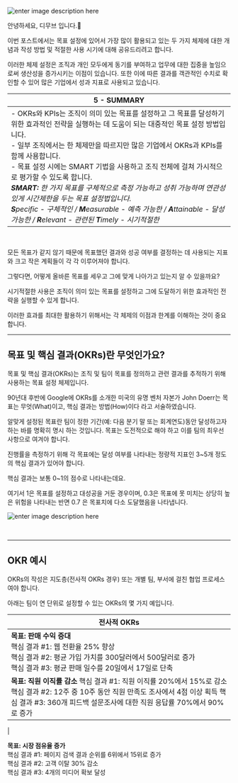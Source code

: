 ![enter image description here](https://3kllhk1ibq34qk6sp3bhtox1-wpengine.netdna-ssl.com/wp-content/uploads/2022/06/bb7f24ad-a935-415f-a11f-c1b2ffec7cb8-1536x747.jpeg)

안녕하세요, 디무브 입니다.🎈

이번 포스트에서는 목표 설정에 있어서 가장 많이 활용되고 있는 두 가지 체제에 대한 개념과 작성 방법 및 적절한 사용 시기에 대해 공유드리려고 합니다.

이러한 체제 설정은 조직과 개인 모두에게 동기를 부여하고 업무에 대한 집중을 높임으로써 생산성을 증가시키는 이점이 있습니다. 또한 이에 따른 결과를 객관적인 수치로 확인할 수 있어 많은 기업에서 성과 지표로 사용되고 있습니다.

|**5 - SUMMARY** | 
|--|
| -   OKRs와 KPIs는 조직이 의미 있는 목표를 설정하고 그 목표를 달성하기 위한 효과적인 전략을 실행하는 데 도움이 되는 대중적인 목표 설정 방법입니다. <br/>  - 일부 조직에서는 한 체제만을 따르지만 많은 기업에서 OKRs과 KPIs를 함께 사용합니다. <br/>  - 목표 설정 시에는 SMART 기법을 사용하고 조직 전체에 걸쳐 가시적으로 평가할 수 있도록 합니다. <br/> ***SMART:** 한 가지 목표를 구체적으로 측정 가능하고 성취 가능하며 연관성 있게 시간제한을 두는 목표 설정법입니다. <br/>  **S**pecific - 구체적인 / **M**easurable - 예측 가능한 / **A**ttainable - 달성 가능한 / **R**elevant - 관련된  **T**imely - 시기적절한* | 

<br/>

모든 목표가 같지 않기 때문에 목표했던 결과와 성공 여부를 결정하는 데 사용되는 지표와 크고 작은 계획들이 각 각 이루어져야 합니다.

그렇다면, 어떻게 올바른 목표를 세우고 그에 맞게 나아가고 있는지 알 수 있을까요?

시기적절한 사용은 조직이 의미 있는 목표를 설정하고 그에 도달하기 위한 효과적인 전략을 실행할 수 있게 합니다.

이러한 효과를 최대한 활용하기 위해서는 각 체제의 이점과 한계를 이해하는 것이 중요합니다.
<br/>

---

## **목표 및 핵심 결과(OKRs)란 무엇인가요?**

목표 및 핵심 결과(OKRs)는 조직 및 팀이 목표를 정의하고 관련 결과를 추적하기 위해 사용하는 목표 설정 체제입니다.

90년대 후반에 Google에 OKRs를 소개한 미국의 유명 벤처 자본가 John Doerr는 목표는 무엇(What)이고, 핵심 결과는 방법(How)이다 라고 서술하였습니다.

알맞게 설정된 목표란 팀이 정한 기간(예: 다음 분기 말 또는 회계연도)동안 달성하고자 하는 바를 명확히 명시 하는 것입니다. 목표는 도전적으로 해야 하고 이를 팀의 최우선 사항으로 여겨야 합니다.

진행률을 측정하기 위해 각 목표에는 달성 여부를 나타내는 정량적 지표인 3~5개 정도의 핵심 결과가 있어야 합니다.

핵심 결과는 보통 0~1의 점수로 나타내는데요.

여기서 1은 목표를 설정하고 대성공을 거둔 경우이며, 0.3은 목표에 못 미치는 상당히 높은 위험을 나타내는 반면 0.7 은 목표치에 다소 도달했음을 나타냅니다.

![enter image description here](https://3kllhk1ibq34qk6sp3bhtox1-wpengine.netdna-ssl.com/wp-content/uploads/2022/06/1-1536x819.png)

<br/>

---
## OKR **예시**

  
OKRs의 작성은  지도층(전사적 OKRs 경우) 또는 개별 팀, 부서에 걸친 협업 프로세스여야 합니다.

아래는 팀이 연 단위로 설정할 수 있는 OKRs의 몇 가지 예입니다.

| **전사적 OKRs** | 
|--|
|**목표: 판매 수익 증대** <br/> 핵심 결과 #1: 웹 전환율 25% 향상 <br/>  핵심 결과 #2: 평균 가입 가치를 300달러에서 500달러로 증가 <br/>  핵심 결과 #3: 평균 판매 일수를 20일에서 17일로 단축|
|**목표: 직원 이직률 감소**  핵심 결과 #1: 직원 이직률 20%에서 15%로 감소  핵심 결과 #2: 12주 중 10주 동안 직원 만족도 조사에서 4점 이상 획득  핵심 결과 #3: 360개 피드백 설문조사에 대한 직원 응답률 70%에서 90%로 증가 |
|


**목표: 시장 점유율 증가**  
핵심 결과 #1: 페이지 검색 결과 순위를 6위에서 15위로 증가  
핵심 결과 #2: 고객 이탈 30% 감소  
핵심 결과 #3: 4개의 미디어 확보 달성
<!--stackedit_data:
eyJoaXN0b3J5IjpbLTkwMTcyMzA4NF19
-->